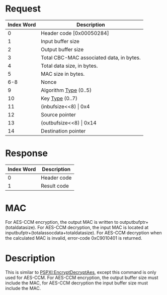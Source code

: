 # Request

| Index Word | Description                                                 |
|------------|-------------------------------------------------------------|
| 0          | Header code \[0x00050284\]                                  |
| 1          | Input buffer size                                           |
| 2          | Output buffer size                                          |
| 3          | Total CBC-MAC associated data, in bytes.                    |
| 4          | Total data size, in bytes.                                  |
| 5          | MAC size in bytes.                                          |
| 6-8        | Nonce                                                       |
| 9          | Algorithm [Type](PSPXI:EncryptDecryptAes "wikilink") (0..5) |
| 10         | Key [Type](PSPXI:EncryptDecryptAes "wikilink") (0..7)       |
| 11         | (inbufsize\<\<8) \| 0x4                                     |
| 12         | Source pointer                                              |
| 13         | (outbufsize\<\<8) \| 0x14                                   |
| 14         | Destination pointer                                         |

# Response

| Index Word | Description |
|------------|-------------|
| 0          | Header code |
| 1          | Result code |

# MAC

For AES-CCM encryption, the output MAC is written to
outputbufptr+(totaldatasize). For AES-CCM decryption, the input MAC is
located at inputbufptr+(totalassocdata+totaldatasize). For AES-CCM
decryption when the calculated MAC is invalid, error-code 0xC9010401 is
returned.

# Description

This is similar to
[PSPXI:EncryptDecryptAes](PSPXI:EncryptDecryptAes "wikilink"), except
this command is only used for AES-CCM. For AES-CCM encryption, the
output buffer size must include the MAC, for AES-CCM decryption the
input buffer size must include the MAC.